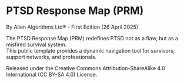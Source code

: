 # PTSD Response Map (PRM)

By Alien Algorithms Ltd® - First Edition (26 April 2025)

The PTSD Response Map (PRM) redefines PTSD not as a flaw, but as a misfired survival system.  
This public template provides a dynamic navigation tool for survivors, support networks, and professionals.

Released under the Creative Commons Attribution-ShareAlike 4.0 International (CC BY-SA 4.0) License.
